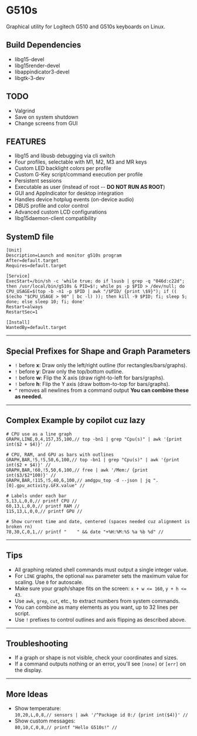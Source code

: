 # G510s

Graphical utility for Logitech G510 and G510s keyboards on Linux.

## Build Dependencies

* libg15-devel
* libg15render-devel
* libappindicator3-devel
* libgtk-3-dev

## TODO

* Valgrind
* Save on system shutdown
* Change screens from GUI

## FEATURES

* libg15 and libusb debugging via cli switch
* Four profiles, selectable with M1, M2, M3 and MR keys
* Custom LED backlight colors per profile
* Custom G-Key script/command execution per profile
* Persistent sessions
* Executable as user (instead of root -- **DO NOT RUN AS ROOT**)
* GUI and AppIndicator for desktop integration
* Handles device hotplug events (on-device audio)
* DBUS profile and color control
* Advanced custom LCD configurations
* libg15daemon-client compatibility

## SystemD file

```systemd
[Unit]
Description=Launch and monitor g510s program
After=default.target
Requires=default.target

[Service]
ExecStart=/bin/sh -c 'while true; do if lsusb | grep -q "046d:c22d"; then /usr/local/bin/g510s & PID=$!; while ps -p $PID > /dev/null; do CPU_USAGE=$(top -b -n1 -p $PID | awk "/$PID/ {print \$9}"); if (( $(echo "$CPU_USAGE > 90" | bc -l) )); then kill -9 $PID; fi; sleep 5; done; else sleep 10; fi; done'
Restart=always
RestartSec=1

[Install]
WantedBy=default.target
```

---

## Special Prefixes for Shape and Graph Parameters

* `!` before **x**: Draw only the left/right outline (for rectangles/bars/graphs).
* `!` before **y**: Draw only the top/bottom outline.
* `!` before **w**: Flip the X axis (draw right-to-left for bars/graphs).
* `!` before **h**: Flip the Y axis (draw bottom-to-top for bars/graphs).
* `^` removes all newlines from a command output
**You can combine these as needed.**

---

## Complex Example by copilot cuz lazy

```plaintext
# CPU use as a line graph
GRAPH,LINE,0,4,157,35,100,// top -bn1 | grep "Cpu(s)" | awk '{print int($2 + $4)}' //

# CPU, RAM, and GPU as bars with outlines
GRAPH,BAR,!5,!5,50,6,100,// top -bn1 | grep "Cpu(s)" | awk '{print int($2 + $4)}' //
GRAPH,BAR,!60,!5,50,6,100,// free | awk '/Mem:/ {print int($3/$2*100)}' //
GRAPH,BAR,!115,!5,40,6,100,// amdgpu_top -d --json | jq ".[0].gpu_activity.GFX.value" //

# Labels under each bar
5,13,L,0,0,// printf CPU //
60,13,L,0,0,// printf RAM //
115,13,L,0,0,// printf GPU //

# Show current time and date, centered (spaces needed cuz alignment is broken rn)
78,30,C,0,1,// printf "    " && date "+%H:%M:%S %a %b %d" //
```

---

## Tips

* All graphing related shell commands must output a single integer value.
* For `LINE` graphs, the optional `max` parameter sets the maximum value for scaling. Use `0` for autoscale.
* Make sure your graph/shape fits on the screen: `x + w <= 160`, `y + h <= 43`.
* Use `awk`, `grep`, `cut`, etc., to extract numbers from system commands.
* You can combine as many elements as you want, up to 32 lines per script.
* Use `!` prefixes to control outlines and axis flipping as described above.

---

## Troubleshooting

* If a graph or shape is not visible, check your coordinates and sizes.
* If a command outputs nothing or an error, you'll see `[none]` or `[err]` on the display.

---

## More Ideas

* Show temperature:  
  `10,20,L,0,8,// sensors | awk '/^Package id 0:/ {print int($4)}' //`
* Show custom messages:  
  `80,10,C,0,8,// printf "Hello G510s!" //`
